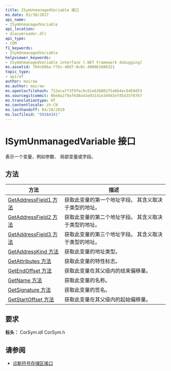 ```yaml
---
title: ISymUnmanagedVariable 接口
ms.date: 03/30/2017
api_name:
- ISymUnmanagedVariable
api_location:
- diasymreader.dll
api_type:
- COM
f1_keywords:
- ISymUnmanagedVariable
helpviewer_keywords:
- ISymUnmanagedVariable interface [.NET Framework debugging]
ms.assetid: 704c69ba-77bc-40d7-8c0c-400061686321
topic_type:
- apiref
author: mairaw
ms.author: mairaw
ms.openlocfilehash: 712eca7f3f9fec9c81e638802f5a664ec6469d53
ms.sourcegitcommit: 0be8a279af6d8a43e03141e349d3efd5d35f8767
ms.translationtype: HT
ms.contentlocale: zh-CN
ms.lasthandoff: 04/18/2019
ms.locfileid: "59164341"
---
```

# <a name="isymunmanagedvariable-interface"></a>ISymUnmanagedVariable 接口
表示一个变量，例如参数、 局部变量或字段。  
  
## <a name="methods"></a>方法  
  
|方法|描述|  
|------------|-----------------|  
|[GetAddressField1 方法](../../../../docs/framework/unmanaged-api/diagnostics/isymunmanagedvariable-getaddressfield1-method.md)|获取此变量的第一个地址字段。 其含义取决于类型的地址。|  
|[GetAddressField2 方法](../../../../docs/framework/unmanaged-api/diagnostics/isymunmanagedvariable-getaddressfield2-method.md)|获取此变量的第二个地址字段。 其含义取决于类型的地址。|  
|[GetAddressField3 方法](../../../../docs/framework/unmanaged-api/diagnostics/isymunmanagedvariable-getaddressfield3-method.md)|获取此变量的第三个地址字段。 其含义取决于类型的地址。|  
|[GetAddressKind 方法](../../../../docs/framework/unmanaged-api/diagnostics/isymunmanagedvariable-getaddresskind-method.md)|获取此变量的地址类型。|  
|[GetAttributes 方法](../../../../docs/framework/unmanaged-api/diagnostics/isymunmanagedvariable-getattributes-method.md)|获取此变量的特性标志。|  
|[GetEndOffset 方法](../../../../docs/framework/unmanaged-api/diagnostics/isymunmanagedvariable-getendoffset-method.md)|获取此变量在其父级内的结束偏移量。|  
|[GetName 方法](../../../../docs/framework/unmanaged-api/diagnostics/isymunmanagedvariable-getname-method.md)|获取此变量的名称。|  
|[GetSignature 方法](../../../../docs/framework/unmanaged-api/diagnostics/isymunmanagedvariable-getsignature-method.md)|获取此变量的签名。|  
|[GetStartOffset 方法](../../../../docs/framework/unmanaged-api/diagnostics/isymunmanagedvariable-getstartoffset-method.md)|获取此变量在其父级内的起始偏移量。|  
  
## <a name="requirements"></a>要求  
 **标头：** CorSym.idl CorSym.h  
  
## <a name="see-also"></a>请参阅

- [诊断符号存储区接口](../../../../docs/framework/unmanaged-api/diagnostics/diagnostics-symbol-store-interfaces.md)
